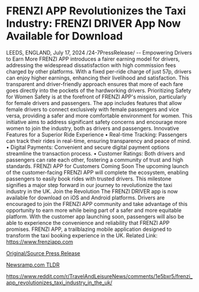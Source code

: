 # FRENZI APP Revolutionizes the Taxi Industry: FRENZI DRIVER App Now Available for Download

LEEDS, ENGLAND, July 17, 2024 /24-7PressRelease/ --   Empowering Drivers to Earn More FRENZI APP introduces a fairer earning model for drivers, addressing the widespread dissatisfaction with high commission fees charged by other platforms. With a fixed per-ride charge of just 57p, drivers can enjoy higher earnings, enhancing their livelihood and satisfaction. This transparent and driver-friendly approach ensures that more of each fare goes directly into the pockets of the hardworking drivers.  Prioritizing Safety for Women Safety is at the forefront of FRENZI APP's mission, particularly for female drivers and passengers. The app includes features that allow female drivers to connect exclusively with female passengers and vice versa, providing a safer and more comfortable environment for women. This initiative aims to address significant safety concerns and encourage more women to join the industry, both as drivers and passengers.  Innovative Features for a Superior Ride Experience •	Real-time Tracking: Passengers can track their rides in real-time, ensuring transparency and peace of mind. •	Digital Payments: Convenient and secure digital payment options streamline the transaction process. •	Customer Ratings: Both drivers and passengers can rate each other, fostering a community of trust and high standards.  FRENZI APP for Customers Coming Soon The upcoming launch of the customer-facing FRENZI APP will complete the ecosystem, enabling passengers to easily book rides with trusted drivers. This milestone signifies a major step forward in our journey to revolutionize the taxi industry in the UK.  Join the Revolution The FRENZI DRIVER app is now available for download on iOS and Android platforms. Drivers are encouraged to join the FRENZI APP community and take advantage of this opportunity to earn more while being part of a safer and more equitable platform. With the customer app launching soon, passengers will also be able to experience the convenience and reliability that FRENZI APP promises.  FRENZI APP, a trailblazing mobile application designed to transform the taxi booking experience in the UK.  Related Link: https://www.frenziapp.com 

[Original/Source Press Release](https://www.24-7pressrelease.com/press-release/512573/frenzi-app-revolutionizes-the-taxi-industry-frenzi-driver-app-now-available-for-download)
                    

[Newsramp.com TLDR](None) 

https://www.reddit.com/r/TravelAndLeisureNews/comments/1e5bxr5/frenzi_app_revolutionizes_taxi_industry_in_the_uk/